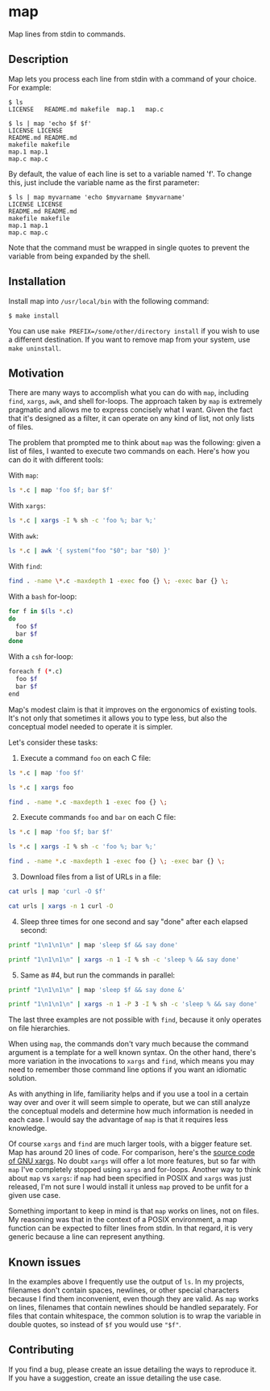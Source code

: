 # map

Map lines from stdin to commands.

Description
-----------

Map lets you process each line from stdin with a command of your
choice. For example:

```console
$ ls
LICENSE   README.md makefile  map.1   map.c
```

```console
$ ls | map 'echo $f $f'
LICENSE LICENSE
README.md README.md
makefile makefile
map.1 map.1
map.c map.c
```

By default, the value of each line is set to a variable named 'f'.
To change this, just include the variable name as the first parameter:

```console
$ ls | map myvarname 'echo $myvarname $myvarname'
LICENSE LICENSE
README.md README.md
makefile makefile
map.1 map.1
map.c map.c
```

Note that the command must be wrapped in single quotes to prevent
the variable from being expanded by the shell.

Installation
------------

Install map into `/usr/local/bin` with the following command:

```console
$ make install
```

You can use `make PREFIX=/some/other/directory install` if you wish
to use a different destination. If you want to remove map from
your system, use `make uninstall`.

Motivation
----------

There are many ways to accomplish what you can do with `map`,
including `find`, `xargs`, `awk`, and shell for-loops. The approach
taken by `map` is extremely pragmatic and allows me to express
concisely what I want. Given the fact that it's designed as a filter,
it can operate on any kind of list, not only lists of files.

The problem that prompted me to think about `map` was the following:
given a list of files, I wanted to execute two commands on each.
Here's how you can do it with different tools:

With `map`:

```sh
ls *.c | map 'foo $f; bar $f'
```

With `xargs`:

```sh
ls *.c | xargs -I % sh -c 'foo %; bar %;'
```

With `awk`:

```sh
ls *.c | awk '{ system("foo "$0"; bar "$0) }'
```

With `find`:

```sh
find . -name \*.c -maxdepth 1 -exec foo {} \; -exec bar {} \;
```

With a `bash` for-loop:

```bash
for f in $(ls *.c)
do
  foo $f
  bar $f
done
```

With a `csh` for-loop:

```sh
foreach f (*.c)
  foo $f
  bar $f
end
```

Map's modest claim is that it improves on the ergonomics of existing
tools. It's not only that sometimes it allows you to type less, but
also the conceptual model needed to operate it is simpler.

Let's consider these tasks:

1. Execute a command `foo` on each C file:

```sh
ls *.c | map 'foo $f'
```

```sh
ls *.c | xargs foo
```

```sh
find . -name *.c -maxdepth 1 -exec foo {} \;
```

2. Execute commands `foo` and `bar` on each C file:

```sh
ls *.c | map 'foo $f; bar $f'
```

```sh
ls *.c | xargs -I % sh -c 'foo %; bar %;'
```

```sh
find . -name *.c -maxdepth 1 -exec foo {} \; -exec bar {} \;
```

3. Download files from a list of URLs in a file:

```sh
cat urls | map 'curl -O $f'
```

```sh
cat urls | xargs -n 1 curl -O
```

4. Sleep three times for one second and say "done" after each elapsed
   second:

```sh
printf "1\n1\n1\n" | map 'sleep $f && say done'
```

```sh
printf "1\n1\n1\n" | xargs -n 1 -I % sh -c 'sleep % && say done'
```

5. Same as #4, but run the commands in parallel:

```sh
printf "1\n1\n1\n" | map 'sleep $f && say done &'
```

```sh
printf "1\n1\n1\n" | xargs -n 1 -P 3 -I % sh -c 'sleep % && say done'
```

The last three examples are not possible with `find`, because it
only operates on file hierarchies.

When using `map`, the commands don't vary much because the command
argument is a template for a well known syntax. On the other hand,
there's more variation in the invocations to `xargs` and `find`,
which means you may need to remember those command line options if
you want an idiomatic solution.

As with anything in life, familiarity helps and if you use a tool
in a certain way over and over it will seem simple to operate, but
we can still analyze the conceptual models and determine how much
information is needed in each case. I would say the advantage of
`map` is that it requires less knowledge.
 
Of course `xargs` and `find` are much larger tools, with a bigger
feature set. Map has around 20 lines of code. For comparison, here's
the [source code of GNU xargs][xargs]. No doubt `xargs` will offer
a lot more features, but so far with `map` I've completely stopped
using `xargs` and for-loops. Another way to think about `map` vs
`xargs`: if `map` had been specified in POSIX and `xargs` was just
released, I'm not sure I would install it unless `map` proved to
be unfit for a given use case.

[xargs]: https://fossies.org/dox/findutils-4.6.0/xargs_8c_source.html

Something important to keep in mind is that `map` works on lines,
not on files. My reasoning was that in the context of a POSIX
environment, a map function can be expected to filter lines from
stdin. In that regard, it is very generic because a line can represent
anything.

Known issues
------------

In the examples above I frequently use the output of `ls`. In my
projects, filenames don't contain spaces, newlines, or other special
characters because I find them inconvenient, even though they are
valid. As `map` works on lines, filenames that contain newlines
should be handled separately. For files that contain whitespace,
the common solution is to wrap the variable in double quotes, so
instead of `$f` you would use `"$f"`.

Contributing
------------

If you find a bug, please create an issue detailing the ways to
reproduce it. If you have a suggestion, create an issue detailing
the use case.
